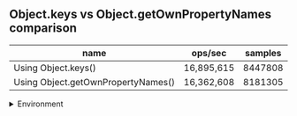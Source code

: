## Object.keys vs Object.getOwnPropertyNames comparison

|name|ops/sec|samples|
|-|-|-|
|Using Object.keys()|16,895,615|8447808|
|Using Object.getOwnPropertyNames()|16,362,608|8181305|


<details>
<summary>Environment</summary>

* __Machine:__ linux x64 | 4 vCPUs | 15.2GB Mem
* __Run:__ Sun Jun 23 2024 23:43:38 GMT+0000 (Coordinated Universal Time)
</details>

<!--
{"environment":{"platform":"linux","arch":"x64","cpus":4,"totalMemory":15.245216369628906},"benchmarks":[{"name":"Using Object.keys()","opsSec":16895615.662077233,"samples":8447808},{"name":"Using Object.getOwnPropertyNames()","opsSec":16362608.42919626,"samples":8181305}]}-->
